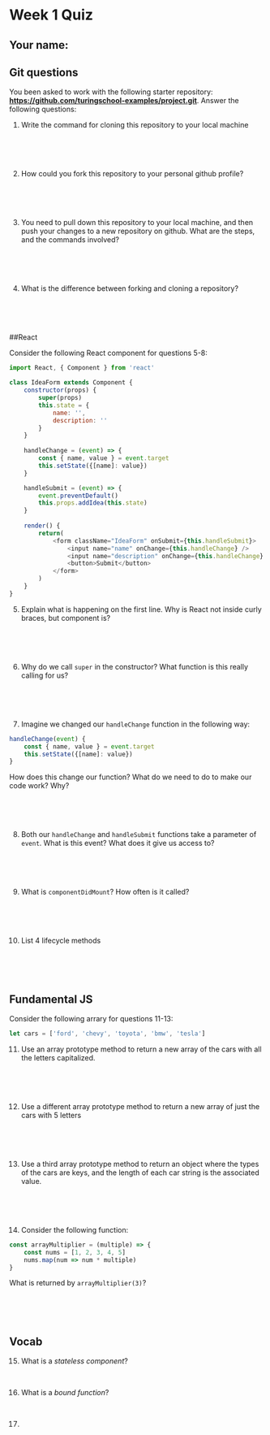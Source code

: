 # Week 1 Quiz
## Your name:

## Git questions

You been asked to work with the following starter repository:
**https://github.com/turingschool-examples/project.git**. Answer the following
questions:

1) Write the command for cloning this repository to your local machine

<br />
<br />
<br />
 
2) How could you fork this repository to your personal github profile?

<br />
<br />
<br />

3) You need to pull down this repository to your local machine, and then push
your changes to a new repository on github. What are the steps, and the commands
involved?

<br />
<br />
<br />

4) What is the difference between forking and cloning a repository?

<br />
<br />
<br />

##React

Consider the following React component for questions 5-8:

```javascript
import React, { Component } from 'react'

class IdeaForm extends Component {
	constructor(props) {
		super(props)
		this.state = {
			name: '',
			description: ''
		}
	}
	
	handleChange = (event) => {
		const { name, value } = event.target
		this.setState({[name]: value})
	}

	handleSubmit = (event) => {
		event.preventDefault()
		this.props.addIdea(this.state)
	}
	
	render() {
		return(
			<form className="IdeaForm" onSubmit={this.handleSubmit}>
				<input name="name" onChange={this.handleChange} />
				<input name="description" onChange={this.handleChange} />
				<button>Submit</button>
			</form>
		)
	}
}
```

5) Explain what is happening on the first line. Why is React not inside curly braces, but component is?

<br />
<br />
<br />

6) Why do we call `super` in the constructor? What function is this really calling for us?

<br />
<br />
<br />

7) Imagine we changed our `handleChange` function in the following way:

```javascript
handleChange(event) {
	const { name, value } = event.target
	this.setState({[name]: value})
}
```

How does this change our function? What do we need to do to make our code work? Why?

<br />
<br />
<br />

8) Both our `handleChange` and `handleSubmit` functions take a parameter of `event`. What is this event? What does it give us access to?

<br />
<br />
<br />

9) What is `componentDidMount`? How often is it called?

<br />
<br />
<br />

10) List 4 lifecycle methods

<br />
<br />
<br />

## Fundamental JS

Consider the following arrary for questions 11-13:

```javascript
let cars = ['ford', 'chevy', 'toyota', 'bmw', 'tesla']
```

11) Use an array prototype method to return a new array of the cars with all the letters capitalized.

<br />
<br />
<br />

12) Use a different array prototype method to return a new array of just the cars with 5 letters

<br />
<br />
<br />

13) Use a third array prototype method to return an object where the types of the cars are keys, and the length of each car string is the associated value.

<br />
<br />
<br />

14) Consider the following function:

```javascript
const arrayMultiplier = (multiple) => {
	const nums = [1, 2, 3, 4, 5]
	nums.map(num => num * multiple)
}
```

What is returned by `arrayMultiplier(3)`?

<br />
<br />
<br />

## Vocab

15) What is a *stateless component*?

<br />

16) What is a *bound function*?

<br />

17) 